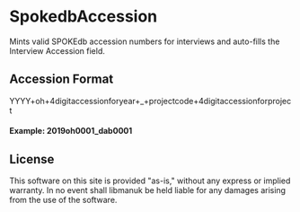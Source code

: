 # SpokedbAccession
Mints valid SPOKEdb accession numbers for interviews and auto-fills the Interview Accession field.

## Accession Format

YYYY+oh+4digitaccessionforyear+_+projectcode+4digitaccessionforproject
#### Example: 2019oh0001_dab0001

## License
This software on this site is provided "as-is," without any express or implied warranty. In no event shall libmanuk be held liable for any damages arising from the use of the software.
